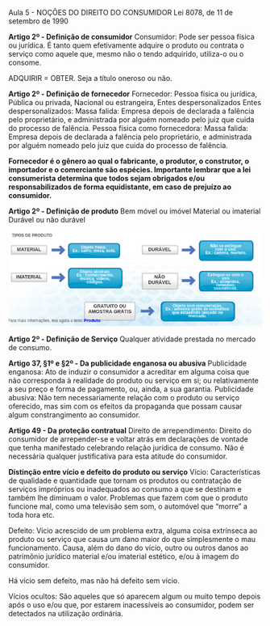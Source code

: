 Aula 5 - NOÇÕES DO DIREITO DO CONSUMIDOR
Lei 8078, de 11 de setembro de 1990

**Artigo 2º - Definição de consumidor**
Consumidor: Pode ser pessoa física ou jurídica. É tanto quem efetivamente adquire o produto ou contrata o serviço como aquele que, mesmo não o tendo adquirido, utiliza-o ou o consome.

ADQUIRIR = OBTER. Seja a título oneroso ou não.

**Artigo 2º - Definição de fornecedor**
Fornecedor: Pessoa física ou jurídica, Pública ou privada, Nacional ou estrangeira, Entes despersonalizados
Entes despersonalizados: Massa falida: Empresa depois de declarada a falência pelo proprietário, e administrada por alguém nomeado pelo juiz que cuida do processo de falência.
Pessoa física como fornecedora: Massa falida: Empresa depois de declarada a falência pelo proprietário, e administrada por alguém nomeado pelo juiz que cuida do processo de falência.

**Fornecedor é o gênero ao qual o fabricante, o produtor, o construtor, o importador e o comerciante são espécies.
Importante lembrar que a lei consumerista determina que todos sejam obrigados e/ou responsabilizados de forma equidistante, em caso de prejuízo ao consumidor.**
 
**Artigo 2º - Definição de produto**
Bem móvel ou imóvel
Material ou imaterial
Durável ou não durável

![Tipos produto](/media/tipos_produto.png)

**Artigo 2º - Definição de Serviço**
Qualquer atividade prestada no mercado de consumo.

**Artigo 37, §1º e §2º - Da publicidade enganosa ou abusiva**
Publicidade enganosa: Ato de induzir o consumidor a acreditar em alguma coisa que não corresponda à realidade do produto ou serviço em si; ou relativamente a seu preço e forma de pagamento, ou, ainda, a sua garantia.
Publicidade abusiva: Não tem necessariamente relação com o produto ou serviço oferecido, mas sim com os efeitos da propaganda que possam causar algum constrangimento ao consumidor.

**Artigo 49 - Da proteção contratual**
Direito de arrependimento: Direito do consumidor de arrepender-se e voltar atrás em declarações de vontade que tenha manifestado celebrando relação jurídica de consumo. Não é necessária qualquer justificativa para esta atitude do consumidor.

**Distinção entre vício e defeito do produto ou serviço**
Vício: Características de qualidade e quantidade que tornam os produtos ou contratação de serviços impróprios ou inadequados ao consumo a que se destinam e também lhe diminuam o valor.
Problemas que fazem com que o produto funcione mal, como uma televisão sem som, o automóvel que “morre” a toda hora etc.

Defeito: Vício acrescido de um problema extra, alguma coisa extrínseca ao produto ou serviço que causa um dano maior do que simplesmente o mau funcionamento. Causa, além do dano do vício, outro ou outros danos ao patrimônio jurídico material e/ou imaterial estético, e/ou à imagem do consumidor.

Há vício sem defeito, mas não há defeito sem vício.

Vícios ocultos: São aqueles que só aparecem algum ou muito tempo depois após o uso e/ou que, por estarem inacessíveis ao consumidor, podem ser detectados na utilização ordinária.